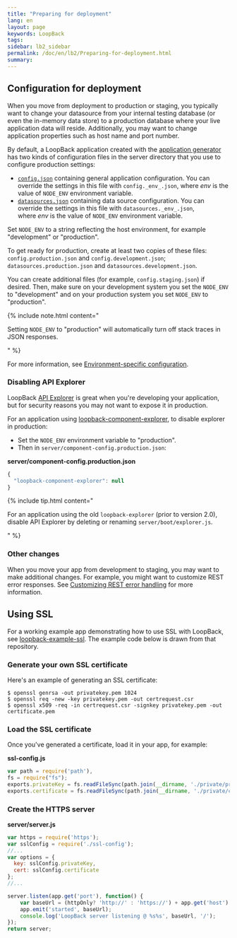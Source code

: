 ```yaml
---
title: "Preparing for deployment"
lang: en
layout: page
keywords: LoopBack
tags:
sidebar: lb2_sidebar
permalink: /doc/en/lb2/Preparing-for-deployment.html
summary:
---
```


## Configuration for deployment

When you move from deployment to production or staging, you typically want to change your datasource from your internal testing database
(or even the in-memory data store) to a production database where your live application data will reside.
Additionally, you may want to change application properties such as host name and port number.

By default, a LoopBack application created with the [application generator](https://docs.strongloop.com/display/APIC/Application+generator)
has two kinds of configuration files in the server directory that you use to configure production settings:

* [`config.json`](/doc/en/lb2/config.json.html) containing general application configuration.
  You can override the settings in this file with `config._env_.json`, where _env_ is the value of `NODE_ENV` environment variable.
* [`datasources.json`](/doc/en/lb2/datasources.json.html) containing data source configuration.
  You can override the settings in this file with `datasources._env_.json`, where _env_ is the value of `NODE_ENV` environment variable.

Set `NODE_ENV` to a string reflecting the host environment, for example "development" or "production".

To get ready for production, create at least two copies of these files: 
`config.production.json` and `config.development.json`;
`datasources.production.json` and `datasources.development.json`. 

You can create additional files (for example, `config.staging.json`) if desired.
Then, make sure on your development system you set the `NODE_ENV` to "development" and on your production system you set `NODE_ENV` to "production".

{% include note.html content="

Setting `NODE_ENV` to \"production\" will automatically turn off stack traces in JSON responses.

" %}

For more information, see [Environment-specific configuration](/doc/en/lb2/Environment-specific-configuration.html).

### Disabling API Explorer

LoopBack [API Explorer](https://docs.strongloop.com/display/LB/Use+API+Explorer) is great when you're developing your application,
but for security reasons you may not want to expose it in production.

For an application using [loopback-component-explorer](https://github.com/strongloop/loopback-component-explorer), to disable explorer in production:

* Set the `NODE_ENV` environment variable to "production".
* Then in `server/component-config.production.json`:

**server/component-config.production.json**

```javascript
{
  "loopback-component-explorer": null
}
```

{% include tip.html content="

For an application using the old `loopback-explorer` (prior to version 2.0), disable API Explorer by deleting or renaming `server/boot/explorer.js`. 

" %}

### Other changes

When you move your app from development to staging, you may want to make additional changes.
For example, you might want to customize REST error responses.
See [Customizing REST error handling](/doc/en/lb2/Environment-specific-configuration.html#Environment-specificconfiguration-CustomizingRESTerrorhandling) for more information.

## Using SSL

For a working example app demonstrating how to use SSL with LoopBack, see [loopback-example-ssl](https://github.com/strongloop/loopback-example-ssl).
The example code below is drawn from that repository.

### Generate your own SSL certificate

Here's an example of generating an SSL certificate: 

```shell
$ openssl genrsa -out privatekey.pem 1024
$ openssl req -new -key privatekey.pem -out certrequest.csr
$ openssl x509 -req -in certrequest.csr -signkey privatekey.pem -out certificate.pem
```

### Load the SSL certificate

Once you've generated a certificate, load it in your app, for example:

**ssl-config.js**

```javascript
var path = require('path'),
fs = require("fs");
exports.privateKey = fs.readFileSync(path.join(__dirname, './private/privatekey.pem')).toString();
exports.certificate = fs.readFileSync(path.join(__dirname, './private/certificate.pem')).toString();
```

### Create the HTTPS server

**server/server.js**

```javascript
var https = require('https');
var sslConfig = require('./ssl-config');
//...
var options = {
  key: sslConfig.privateKey,
  cert: sslConfig.certificate
};
//...

server.listen(app.get('port'), function() {
    var baseUrl = (httpOnly? 'http://' : 'https://') + app.get('host') + ':' + app.get('port');
    app.emit('started', baseUrl);
    console.log('LoopBack server listening @ %s%s', baseUrl, '/');
});
return server;
```